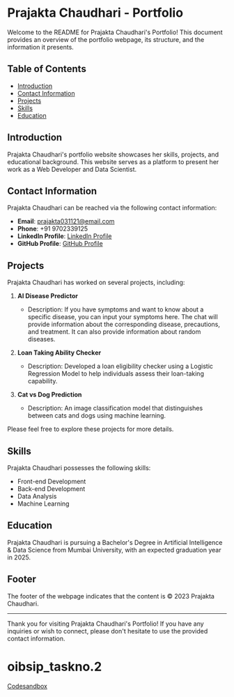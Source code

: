 # Prajakta Chaudhari - Portfolio

Welcome to the README for Prajakta Chaudhari's Portfolio! This document provides an overview of the portfolio webpage, its structure, and the information it presents.

## Table of Contents

- [Introduction](#introduction)
- [Contact Information](#contact-information)
- [Projects](#projects)
- [Skills](#skills)
- [Education](#education)

## Introduction

Prajakta Chaudhari's portfolio website showcases her skills, projects, and educational background. This website serves as a platform to present her work as a Web Developer and Data Scientist.

## Contact Information

Prajakta Chaudhari can be reached via the following contact information:

- **Email**: [prajakta031121@email.com](mailto:prajakta031121@email.com)
- **Phone**: +91 9702339125
- **LinkedIn Profile**: [LinkedIn Profile](https://linkedin.com/in/prajakta-chaudhari-5b35881a0)
- **GitHub Profile**: [GitHub Profile](https://github.com/PNSC21)

## Projects

Prajakta Chaudhari has worked on several projects, including:

1. **AI Disease Predictor**
   - Description: If you have symptoms and want to know about a specific disease, you can input your symptoms here. The chat will provide information about the corresponding disease, precautions, and treatment. It can also provide information about random diseases.
   
2. **Loan Taking Ability Checker**
   - Description: Developed a loan eligibility checker using a Logistic Regression Model to help individuals assess their loan-taking capability.

3. **Cat vs Dog Prediction**
   - Description: An image classification model that distinguishes between cats and dogs using machine learning.

Please feel free to explore these projects for more details.

## Skills

Prajakta Chaudhari possesses the following skills:

- Front-end Development
- Back-end Development
- Data Analysis
- Machine Learning

## Education

Prajakta Chaudhari is pursuing a Bachelor's Degree in Artificial Intelligence & Data Science from Mumbai University, with an expected graduation year in 2025.

## Footer

The footer of the webpage indicates that the content is © 2023 Prajakta Chaudhari.

---

Thank you for visiting Prajakta Chaudhari's Portfolio! If you have any inquiries or wish to connect, please don't hesitate to use the provided contact information.


# oibsip_taskno.2
[Codesandbox](https://codesandbox.io/s/portfolio-mng3mv)
